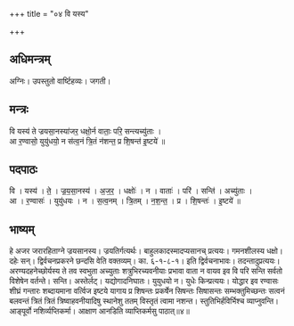 +++
title = "०४ वि यस्य"

+++
## अधिमन्त्रम्
अग्निः। उपस्तुतो वार्ष्टिहव्यः। जगती।

## मन्त्रः
वि यस्य॑ ते ज्रयसा॒नस्या॑जर॒ धक्षो॒र्न वाताः॒ परि॒ सन्त्यच्यु॑ताः ।  
आ र॒ण्वासो॒ युयु॑धयो॒ न स॑त्व॒नं त्रि॒तं न॑शन्त॒ प्र शि॒षन्त॑ इ॒ष्टये॑ ॥

## पदपाठः
वि । यस्य॑ । ते॒ । ज्र॒य॒सा॒नस्य॑ । अ॒ज॒र॒ । धक्षोः॑ । न । वाताः॑ । परि॑ । सन्ति॑ । अच्यु॑ताः ।  
आ । र॒ण्वासः॑ । युयु॑धयः । न । स॒त्व॒नम् । त्रि॒तम् । न॒श॒न्त॒ । प्र । शि॒षन्तः॑ । इ॒ष्टये॑ ॥

## भाष्यम्
हे अजर जरारहिताग्ने ज्रयसानस्य। ज्रयतिर्गत्यर्थः। बाहुलकादस्मादप्यसानच् प्रत्ययः। गमनशीलस्य धक्षो। दहेः सन्। द्विर्वचनप्रकरने छन्दसि वेति वक्तव्यम्। का. ६-१-८-१। इति द्विर्वचनाभावः। तदन्तादुप्रत्ययः। अरण्यदहनेच्छोर्यस्य ते तव स्वभुता अच्युताः शत्रुभिरच्यवनीयाः प्रभावा वाता न वायव इव वि परि सन्ति सर्वतो विशेषेन वर्तन्ते। सन्ति। अस्तेर्लट्। यद्योगादनिघातः। युयुधयो न। युधेः किन्प्रत्ययः। योद्धार इव रण्वासः शीघ्रं गन्तारः शब्दायमाना वर्त्विज इष्टये यागाय प्र शिषन्तः प्रकर्षेन सिषन्तः सिषासन्तः सम्भक्तुमिच्छन्तः सत्वनं बलवन्तं त्रितं त्रितं त्रिष्वाहवनीयादिषु स्थानेशु ततम् विस्तृतं त्वामा नशन्त। स्तुतिभिर्हविर्भिश्च व्याप्नुवन्ति। आङ्पूर्वो नशिर्व्यप्तिकर्मा। आक्षाण आनडिति व्याप्तिकर्मसु पाठात्॥४॥